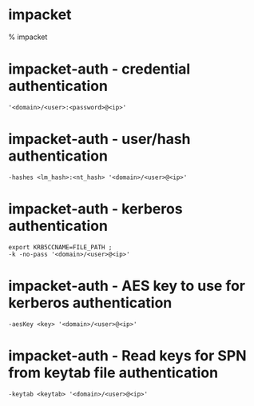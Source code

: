 # impacket

% impacket

# impacket-auth - credential authentication
```
'<domain>/<user>:<password>@<ip>'
```

# impacket-auth - user/hash authentication
```
-hashes <lm_hash>:<nt_hash> '<domain>/<user>@<ip>'
```

# impacket-auth - kerberos authentication
```
export KRB5CCNAME=FILE_PATH ;
-k -no-pass '<domain>/<user>@<ip>'
```

# impacket-auth - AES key to use for kerberos authentication
```
-aesKey <key> '<domain>/<user>@<ip>'
```


# impacket-auth - Read keys for SPN from keytab file authentication
```
-keytab <keytab> '<domain>/<user>@<ip>'
```
